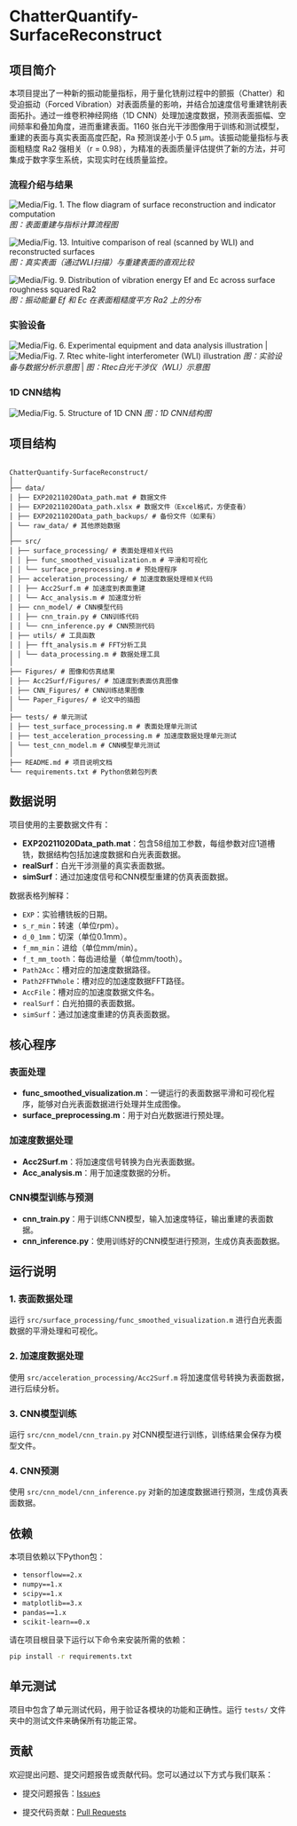 # ChatterQuantify-SurfaceReconstruct

## 项目简介
本项目提出了一种新的振动能量指标，用于量化铣削过程中的颤振（Chatter）和受迫振动（Forced Vibration）对表面质量的影响，并结合加速度信号重建铣削表面拓扑。通过一维卷积神经网络（1D CNN）处理加速度数据，预测表面振幅、空间频率和叠加角度，进而重建表面。1160 张白光干涉图像用于训练和测试模型，重建的表面与真实表面高度匹配，Ra 预测误差小于 0.5 µm。该振动能量指标与表面粗糙度 Ra2 强相关（r = 0.98），为精准的表面质量评估提供了新的方法，并可集成于数字孪生系统，实现实时在线质量监控。

### 流程介绍与结果
![Media/Fig. 1. The flow diagram of surface reconstruction and indicator computation](Media/Fig.%201.%20The%20flow%20diagram%20of%20surface%20reconstruction%20and%20indicator%20computation.jpg)
*图：表面重建与指标计算流程图*

![Media/Fig. 13. Intuitive comparison of real (scanned by WLI) and reconstructed surfaces](Media/Fig.%2013.%20Intuitive%20comparison%20of%20real%20(scanned%20by%20WLI)%20and%20reconstructed%20surfaces.jpg)
*图：真实表面（通过WLI扫描）与重建表面的直观比较*

![Media/Fig. 9. Distribution of vibration energy Ef and Ec across surface roughness squared Ra2](Media/Fig.%209.%20Distribution%20of%20vibration%20energy%20Ef%20and%20Ec%20across%20surface%20roughness%20squared%20Ra2.jpg)
*图：振动能量 Ef 和 Ec 在表面粗糙度平方 Ra2 上的分布*

### 实验设备
![Media/Fig. 6. Experimental equipment and data analysis illustration](Media/Fig.%206.%20Experimental%20equipment%20and%20data%20analysis%20illustration.png) | ![Media/Fig. 7. Rtec white-light interferometer (WLI) illustration](Media/Fig.%207.%20Rtec%20white-light%20interferometer%20(WLI)%20illustration.jpg)
*图：实验设备与数据分析示意图* | *图：Rtec白光干涉仪（WLI）示意图*

### 1D CNN结构
![Media/Fig. 5. Structure of 1D CNN](Media/Fig.%205.%20Structure%20of%201D%20CNN.jpg)
*图：1D CNN结构图*





## 项目结构

```

ChatterQuantify-SurfaceReconstruct/  
│  
├── data/  
│ ├── EXP20211020Data_path.mat # 数据文件  
│ ├── EXP20211020Data_path.xlsx # 数据文件（Excel格式，方便查看）  
│ ├── EXP20211020Data_path_backups/ # 备份文件（如果有）  
│ └── raw_data/ # 其他原始数据  
│  
├── src/  
│ ├── surface_processing/ # 表面处理相关代码  
│ │ ├── func_smoothed_visualization.m # 平滑和可视化  
│ │ └── surface_preprocessing.m # 预处理程序  
│ ├── acceleration_processing/ # 加速度数据处理相关代码  
│ │ ├── Acc2Surf.m # 加速度到表面重建  
│ │ └── Acc_analysis.m # 加速度分析  
│ ├── cnn_model/ # CNN模型代码  
│ │ ├── cnn_train.py # CNN训练代码  
│ │ └── cnn_inference.py # CNN预测代码  
│ ├── utils/ # 工具函数  
│ │ ├── fft_analysis.m # FFT分析工具  
│ │ └── data_processing.m # 数据处理工具  
│  
├── Figures/ # 图像和仿真结果  
│ ├── Acc2Surf/Figures/ # 加速度到表面仿真图像  
│ ├── CNN_Figures/ # CNN训练结果图像  
│ └── Paper_Figures/ # 论文中的插图  
│  
├── tests/ # 单元测试  
│ ├── test_surface_processing.m # 表面处理单元测试  
│ ├── test_acceleration_processing.m # 加速度数据处理单元测试  
│ └── test_cnn_model.m # CNN模型单元测试  
│  
├── README.md # 项目说明文档  
└── requirements.txt # Python依赖包列表

```

## 数据说明

项目使用的主要数据文件有：

- **EXP20211020Data_path.mat**：包含58组加工参数，每组参数对应1道槽铣，数据结构包括加速度数据和白光表面数据。
- **realSurf**：白光干涉测量的真实表面数据。
- **simSurf**：通过加速度信号和CNN模型重建的仿真表面数据。

数据表格列解释：
- `EXP`：实验槽铣板的日期。
- `s_r_min`：转速（单位rpm）。
- `d_0_1mm`：切深（单位0.1mm）。
- `f_mm_min`：进给（单位mm/min）。
- `f_t_mm_tooth`：每齿进给量（单位mm/tooth）。
- `Path2Acc`：槽对应的加速度数据路径。
- `Path2FFTWhole`：槽对应的加速度数据FFT路径。
- `AccFile`：槽对应的加速度数据文件名。
- `realSurf`：白光拍摄的表面数据。
- `simSurf`：通过加速度重建的仿真表面数据。

## 核心程序

### 表面处理

- **func_smoothed_visualization.m**：一键运行的表面数据平滑和可视化程序，能够对白光表面数据进行处理并生成图像。
- **surface_preprocessing.m**：用于对白光数据进行预处理。

### 加速度数据处理

- **Acc2Surf.m**：将加速度信号转换为白光表面数据。
- **Acc_analysis.m**：用于加速度数据的分析。

### CNN模型训练与预测

- **cnn_train.py**：用于训练CNN模型，输入加速度特征，输出重建的表面数据。
- **cnn_inference.py**：使用训练好的CNN模型进行预测，生成仿真表面数据。

## 运行说明

### 1. 表面数据处理

运行 `src/surface_processing/func_smoothed_visualization.m` 进行白光表面数据的平滑处理和可视化。

### 2. 加速度数据处理

使用 `src/acceleration_processing/Acc2Surf.m` 将加速度信号转换为表面数据，进行后续分析。

### 3. CNN模型训练

运行 `src/cnn_model/cnn_train.py` 对CNN模型进行训练，训练结果会保存为模型文件。

### 4. CNN预测

使用 `src/cnn_model/cnn_inference.py` 对新的加速度数据进行预测，生成仿真表面数据。

## 依赖

本项目依赖以下Python包：

- `tensorflow==2.x`
- `numpy==1.x`
- `scipy==1.x`
- `matplotlib==3.x`
- `pandas==1.x`
- `scikit-learn==0.x`

请在项目根目录下运行以下命令来安装所需的依赖：

```bash
pip install -r requirements.txt
```

单元测试
----

项目中包含了单元测试代码，用于验证各模块的功能和正确性。运行 `tests/` 文件夹中的测试文件来确保所有功能正常。

贡献
--

欢迎提出问题、提交问题报告或贡献代码。您可以通过以下方式与我们联系：

* 提交问题报告：[Issues](https://github.com/zhenzhuzz/ChatterQuantify-SurfaceReconstruct/issues)
    
* 提交代码贡献：[Pull Requests](https://github.com/zhenzhuzz/ChatterQuantify-SurfaceReconstruct/pulls)
    



